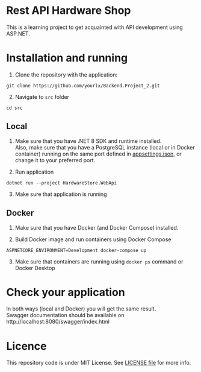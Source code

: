 # Rest API Hardware Shop

This is a learning project to get acquainted with API development using ASP.NET.

# Installation and running

1. Clone the repository with the application:

```
git clone https://github.com/yourlx/Backend.Project_2.git
```

2. Navigate to `src` folder

```
cd src
```

## Local

1. Make sure that you have .NET 8 SDK and runtime installed.\
   Also, make sure that you have a PostgreSQL instance (local or in Docker container) running on the same port defined
   in [appsettings.json](src/HardwareStore.WebApi/appsettings.json), or change it to your preferred port.

2. Run application

```
dotnet run --project HardwareStore.WebApi
```

3. Make sure that application is running

## Docker

1. Make sure that you have Docker (and Docker Compose) installed.

2. Build Docker image and run containers using Docker Compose

```
ASPNETCORE_ENVIRONMENT=Development docker-compose up
```

3. Make sure that containers are running using `docker ps` command or Docker Desktop

# Check your application

In both ways (local and Docker) you will get the same result. \
Swagger documentation should be available on http://localhost:8080/swagger/index.html

# Licence

This repository code is under MIT License. See [LICENSE file](LICENSE) for more info.
